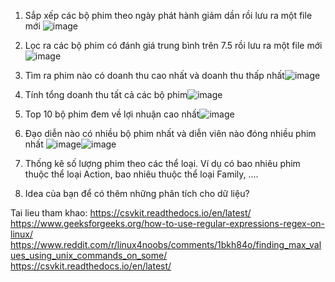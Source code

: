1. Sắp xếp các bộ phim theo ngày phát hành giảm dần rồi lưu ra một file mới
   ![image](https://github.com/user-attachments/assets/f9d9ae69-876f-421e-825c-5910ce11d2d7)

2. Lọc ra các bộ phim có đánh giá trung bình trên 7.5 rồi lưu ra một file mới![image](https://github.com/user-attachments/assets/f6aa98f2-04e1-4b47-af04-e36e5e4b4d77)

3. Tìm ra phim nào có doanh thu cao nhất và doanh thu thấp nhất![image](https://github.com/user-attachments/assets/a9820f60-d3fe-47e4-8ee6-558108605cc8)

4. Tính tổng doanh thu tất cả các bộ phim![image](https://github.com/user-attachments/assets/be7c53ad-1a2e-4b9d-978a-4b3e2f694f75)

5. Top 10 bộ phim đem về lợi nhuận cao nhất![image](https://github.com/user-attachments/assets/02685bbd-6112-4173-882e-9064b8a1d1c4)

6. Đạo diễn nào có nhiều bộ phim nhất và diễn viên nào đóng nhiều phim nhất ![image](https://github.com/user-attachments/assets/6b321560-a3f3-4021-a1f3-abe1523ee606)![image](https://github.com/user-attachments/assets/8c28633c-0281-4803-ac80-3da8220d87c1)


7. Thống kê số lượng phim theo các thể loại. Ví dụ có bao nhiêu phim thuộc thể loại Action, bao nhiêu thuộc thể loại Family, ….
8. Idea của bạn để có thêm những phân tích cho dữ liệu?

Tai lieu tham khao: 
https://csvkit.readthedocs.io/en/latest/
https://www.geeksforgeeks.org/how-to-use-regular-expressions-regex-on-linux/
https://www.reddit.com/r/linux4noobs/comments/1bkh84o/finding_max_values_using_unix_commands_on_some/
https://csvkit.readthedocs.io/en/latest/
